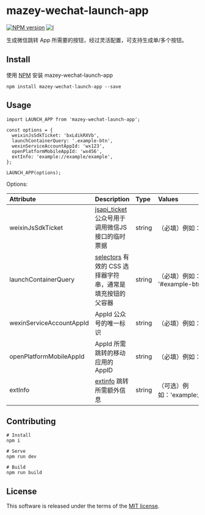 # mazey-wechat-launch-app

[![NPM version][npm-image]][npm-url]
[![l][l-image]][l-url]

[npm-image]: https://img.shields.io/npm/v/mazey-wechat-launch-app
[npm-url]: https://npmjs.org/package/mazey-wechat-launch-app
[l-image]: https://img.shields.io/npm/l/mazey-wechat-launch-app
[l-url]: https://github.com/mazeyqian/mazey-wechat-launch-app

生成微信跳转 App 所需要的按钮，经过灵活配置，可支持生成单/多个按钮。

## Install

使用 [NPM](https://www.npmjs.com/package/mazey-wechat-launch-app) 安装 mazey-wechat-launch-app

```
npm install mazey-wechat-launch-app --save
```

## Usage

```
import LAUNCH_APP from 'mazey-wechat-launch-app';

const options = {
  weixinJsSdkTicket: 'bxLdikRXVb',
  launchContainerQuery: '.example-btn',
  wexinServiceAccountAppId: 'wx123',
  openPlatformMobileAppId: 'wx456',
  extInfo: 'example://example/example',
};

LAUNCH_APP(options);
```

Options:

| Attribute | Description | Type | Values |
| :------------ | :------------ | :------------ | :------------ |
| weixinJsSdkTicket | [jsapi_ticket](https://developers.weixin.qq.com/doc/offiaccount/OA_Web_Apps/JS-SDK.html#62) 公众号用于调用微信JS接口的临时票据 | string | （必填）例如：'bxLdikRXVb' |
| launchContainerQuery | [selectors](https://developer.mozilla.org/zh-CN/docs/Web/CSS/CSS_Selectors) 有效的 CSS 选择器字符串，通常是填充按钮的父容器 | string | （必填）例如：'.example-btn', '#example-btn' |
| wexinServiceAccountAppId | AppId 公众号的唯一标识 | string | （必填）例如：'wx123' |
| openPlatformMobileAppId | AppId 所需跳转的移动应用的AppID | string | （必填）例如：'wx456' |
| extInfo | [extinfo](https://developers.weixin.qq.com/doc/offiaccount/OA_Web_Apps/Wechat_Open_Tag.html#%E8%B7%B3%E8%BD%ACAPP%EF%BC%9Awx-open-launch-app) 跳转所需额外信息 | string | （可选）例如：'example://example/example' |

## Contributing

```
# Install
npm i

# Serve
npm run dev

# Build
npm run build
```

## License

This software is released under the terms of the [MIT license](https://github.com/mazeyqian/mazey-wechat-launch-app/blob/main/LICENSE).
